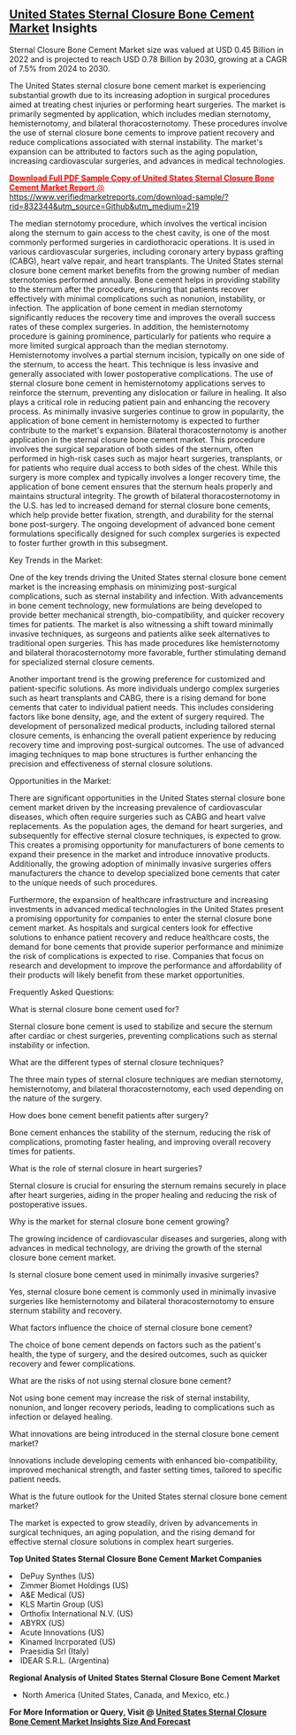 <h2><a href="https://www.verifiedmarketreports.com/download-sample/?rid=832344&amp;utm_source=Github&amp;utm_medium=219" target="_blank">United States Sternal Closure Bone Cement Market</a> Insights</h2><p>Sternal Closure Bone Cement Market size was valued at USD 0.45 Billion in 2022 and is projected to reach USD 0.78 Billion by 2030, growing at a CAGR of 7.5% from 2024 to 2030.</p><p><p>The United States sternal closure bone cement market is experiencing substantial growth due to its increasing adoption in surgical procedures aimed at treating chest injuries or performing heart surgeries. The market is primarily segmented by application, which includes median sternotomy, hemisternotomy, and bilateral thoracosternotomy. These procedures involve the use of sternal closure bone cements to improve patient recovery and reduce complications associated with sternal instability. The market's expansion can be attributed to factors such as the aging population, increasing cardiovascular surgeries, and advances in medical technologies. <a href="#"><p><span class=""><span style="color: #ff0000;"><strong>Download Full PDF Sample Copy of United States Sternal Closure Bone Cement Market Report</strong> @ </span><a href="https://www.verifiedmarketreports.com/download-sample/?rid=832344&amp;utm_source=Github&amp;utm_medium=219" target="_blank">https://www.verifiedmarketreports.com/download-sample/?rid=832344&amp;utm_source=Github&amp;utm_medium=219</a></span></p></a></p> <p>The median sternotomy procedure, which involves the vertical incision along the sternum to gain access to the chest cavity, is one of the most commonly performed surgeries in cardiothoracic operations. It is used in various cardiovascular surgeries, including coronary artery bypass grafting (CABG), heart valve repair, and heart transplants. The United States sternal closure bone cement market benefits from the growing number of median sternotomies performed annually. Bone cement helps in providing stability to the sternum after the procedure, ensuring that patients recover effectively with minimal complications such as nonunion, instability, or infection. The application of bone cement in median sternotomy significantly reduces the recovery time and improves the overall success rates of these complex surgeries. In addition, the hemisternotomy procedure is gaining prominence, particularly for patients who require a more limited surgical approach than the median sternotomy. Hemisternotomy involves a partial sternum incision, typically on one side of the sternum, to access the heart. This technique is less invasive and generally associated with lower postoperative complications. The use of sternal closure bone cement in hemisternotomy applications serves to reinforce the sternum, preventing any dislocation or failure in healing. It also plays a critical role in reducing patient pain and enhancing the recovery process. As minimally invasive surgeries continue to grow in popularity, the application of bone cement in hemisternotomy is expected to further contribute to the market's expansion. Bilateral thoracosternotomy is another application in the sternal closure bone cement market. This procedure involves the surgical separation of both sides of the sternum, often performed in high-risk cases such as major heart surgeries, transplants, or for patients who require dual access to both sides of the chest. While this surgery is more complex and typically involves a longer recovery time, the application of bone cement ensures that the sternum heals properly and maintains structural integrity. The growth of bilateral thoracosternotomy in the U.S. has led to increased demand for sternal closure bone cements, which help provide better fixation, strength, and durability for the sternal bone post-surgery. The ongoing development of advanced bone cement formulations specifically designed for such complex surgeries is expected to foster further growth in this subsegment. <p>Key Trends in the Market:</p> <p>One of the key trends driving the United States sternal closure bone cement market is the increasing emphasis on minimizing post-surgical complications, such as sternal instability and infection. With advancements in bone cement technology, new formulations are being developed to provide better mechanical strength, bio-compatibility, and quicker recovery times for patients. The market is also witnessing a shift toward minimally invasive techniques, as surgeons and patients alike seek alternatives to traditional open surgeries. This has made procedures like hemisternotomy and bilateral thoracosternotomy more favorable, further stimulating demand for specialized sternal closure cements.</p> <p>Another important trend is the growing preference for customized and patient-specific solutions. As more individuals undergo complex surgeries such as heart transplants and CABG, there is a rising demand for bone cements that cater to individual patient needs. This includes considering factors like bone density, age, and the extent of surgery required. The development of personalized medical products, including tailored sternal closure cements, is enhancing the overall patient experience by reducing recovery time and improving post-surgical outcomes. The use of advanced imaging techniques to map bone structures is further enhancing the precision and effectiveness of sternal closure solutions.</p> <p>Opportunities in the Market:</p> <p>There are significant opportunities in the United States sternal closure bone cement market driven by the increasing prevalence of cardiovascular diseases, which often require surgeries such as CABG and heart valve replacements. As the population ages, the demand for heart surgeries, and subsequently for effective sternal closure techniques, is expected to grow. This creates a promising opportunity for manufacturers of bone cements to expand their presence in the market and introduce innovative products. Additionally, the growing adoption of minimally invasive surgeries offers manufacturers the chance to develop specialized bone cements that cater to the unique needs of such procedures.</p> <p>Furthermore, the expansion of healthcare infrastructure and increasing investments in advanced medical technologies in the United States present a promising opportunity for companies to enter the sternal closure bone cement market. As hospitals and surgical centers look for effective solutions to enhance patient recovery and reduce healthcare costs, the demand for bone cements that provide superior performance and minimize the risk of complications is expected to rise. Companies that focus on research and development to improve the performance and affordability of their products will likely benefit from these market opportunities.</p> <p>Frequently Asked Questions:</p> <p>What is sternal closure bone cement used for?</p> <p>Sternal closure bone cement is used to stabilize and secure the sternum after cardiac or chest surgeries, preventing complications such as sternal instability or infection.</p> <p>What are the different types of sternal closure techniques?</p> <p>The three main types of sternal closure techniques are median sternotomy, hemisternotomy, and bilateral thoracosternotomy, each used depending on the nature of the surgery.</p> <p>How does bone cement benefit patients after surgery?</p> <p>Bone cement enhances the stability of the sternum, reducing the risk of complications, promoting faster healing, and improving overall recovery times for patients.</p> <p>What is the role of sternal closure in heart surgeries?</p> <p>Sternal closure is crucial for ensuring the sternum remains securely in place after heart surgeries, aiding in the proper healing and reducing the risk of postoperative issues.</p> <p>Why is the market for sternal closure bone cement growing?</p> <p>The growing incidence of cardiovascular diseases and surgeries, along with advances in medical technology, are driving the growth of the sternal closure bone cement market.</p> <p>Is sternal closure bone cement used in minimally invasive surgeries?</p> <p>Yes, sternal closure bone cement is commonly used in minimally invasive surgeries like hemisternotomy and bilateral thoracosternotomy to ensure sternum stability and recovery.</p> <p>What factors influence the choice of sternal closure bone cement?</p> <p>The choice of bone cement depends on factors such as the patient's health, the type of surgery, and the desired outcomes, such as quicker recovery and fewer complications.</p> <p>What are the risks of not using sternal closure bone cement?</p> <p>Not using bone cement may increase the risk of sternal instability, nonunion, and longer recovery periods, leading to complications such as infection or delayed healing.</p> <p>What innovations are being introduced in the sternal closure bone cement market?</p> <p>Innovations include developing cements with enhanced bio-compatibility, improved mechanical strength, and faster setting times, tailored to specific patient needs.</p> <p>What is the future outlook for the United States sternal closure bone cement market?</p> <p>The market is expected to grow steadily, driven by advancements in surgical techniques, an aging population, and the rising demand for effective sternal closure solutions in complex heart surgeries.</p> </p><p><strong>Top United States Sternal Closure Bone Cement Market Companies</strong></p><div data-test-id=""><p><li>DePuy Synthes (US)</li><li> Zimmer Biomet Holdings (US)</li><li> A&E Medical (US)</li><li> KLS Martin Group (US)</li><li> Orthofix International N.V. (US)</li><li> ABYRX (US)</li><li> Acute Innovations (US)</li><li> Kinamed Incrporated (US)</li><li> Praesidia Srl (Italy)</li><li> IDEAR S.R.L. (Argentina)</li></p><div><strong>Regional Analysis of&nbsp;United States Sternal Closure Bone Cement Market</strong></div><ul><li dir="ltr"><p dir="ltr">North America&nbsp;(United States, Canada, and Mexico, etc.)</p></li></ul><p><strong>For More Information or Query, Visit @&nbsp;</strong><strong><a href="https://www.verifiedmarketreports.com/product/sternal-closure-bone-cement-market/?utm_source=Github&amp;utm_medium=219" target="_blank">United States Sternal Closure Bone Cement Market Insights Size And Forecast</a></strong></p></div>
